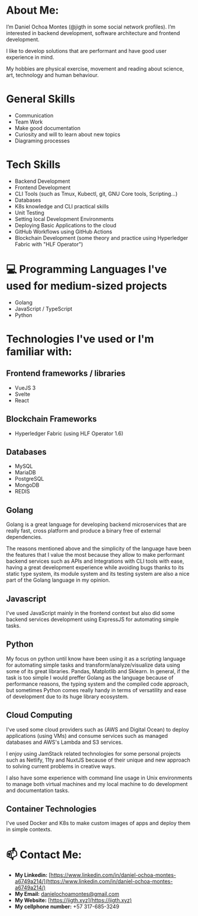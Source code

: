 # About Me:

I’m Daniel Ochoa Montes (@jigth in some social network profiles).  I’m interested in backend development, software architecture and frontend development. 

I like to develop solutions that are performant and have good user experience in mind.

My hobbies are physical exercise, movement and reading about science, art, technology and human behaviour.

# General Skills

* Communication
* Team Work
* Make good documentation
* Curiosity and will to learn about new topics
* Diagraming processes

# Tech Skills

* Backend Development
* Frontend Development
* CLI Tools (such as Tmux, Kubectl, git, GNU Core tools, Scripting...)
* Databases
* K8s knowledge and CLI practical skills
* Unit Testing
* Setting local Development Environments
* Deploying Basic Applications to the cloud
* GitHub Workflows using GitHub Actions
* Blockchain Development (some theory and practice using Hyperledger Fabric with "HLF Operator")

# 💻 Programming Languages I've used for medium-sized projects

* Golang
* JavaScript / TypeScript
* Python

# Technologies I've used or I'm familiar with:

## Frontend frameworks / libraries

* VueJS 3
* Svelte
* React

## Blockchain Frameworks

* Hyperledger Fabric (using HLF Operator 1.6)

## Databases

* MySQL
* MariaDB
* PostgreSQL
* MongoDB
* REDIS

## Golang

Golang is a great language for developing backend microservices that are really fast, cross platform and produce a binary free of external dependencies.

The reasons mentioned above and the simplicity of the language have been the features that I value the most because they allow to make performant backend services such as APIs and Integrations with CLI tools with ease, having a great development experience while avoiding bugs thanks to its static type system, its module system and its testing system are also a nice part of the Golang language in my opinion.

## Javascript

I've used JavaScript mainly in the frontend context but also did some backend services development using ExpressJS for automating simple tasks.

## Python

My focus on python until know have been using it as a scripting language for automating simple tasks and transform/analyze/visualize data using some of its great libraries. Pandas, Matplotlib and Sklearn. In general, if the task is too simple I would preffer Golang as the language because of performance reasons, the typing system and the compiled code approach, but sometimes Python comes really handy in terms of versatility and ease of development due to its huge library ecosystem.

## Cloud Computing

I've used some cloud providers such as (AWS and Digital Ocean) to deploy applications (using VMs) and consume services such as managed databases and AWS's Lambda and S3 services.

I enjoy using JamStack related technologies for some personal projects such as Netlify, 11ty and NuxtJS because of their unique and new approach to solving current problems in creative ways.

I also have some experience with command line usage in Unix environments to manage both virtual machines and my local machine to do development and documentation tasks.


## Container Technologies

I've used Docker and K8s to make custom images of apps and deploy them in simple contexts.


# 📫 Contact Me:

- **My Linkedin:** [https://www.linkedin.com/in/daniel-ochoa-montes-a6749a214/](https://www.linkedin.com/in/daniel-ochoa-montes-a6749a214/)
- **My Email:** danielochoamontes@gmail.com
- **My Website:** [https://jigth.xyz](https://jigth.xyz)
- **My cellphone number:** +57 317-685-3249
